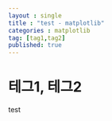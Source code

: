 ```yaml
---
layout : single
title : "test - matplotlib"
categories : matplotlib
tag: [tag1,tag2]
published: true
---
```


# 테그1, 테그2

test
